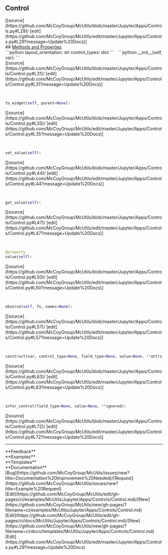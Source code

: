 ## <a id="McUtils.Jupyter.Apps.Controls.Control">Control</a> 

<div class="docs-source-link" markdown="1">
[[source](https://github.com/McCoyGroup/McUtils/blob/master/Jupyter/Apps/Controls.py#L29)/
[edit](https://github.com/McCoyGroup/McUtils/edit/master/Jupyter/Apps/Controls.py#L29?message=Update%20Docs)]
</div>









<div class="collapsible-section">
 <div class="collapsible-section collapsible-section-header" markdown="1">
## <a class="collapse-link" data-toggle="collapse" href="#methods" markdown="1"> Methods and Properties</a> <a class="float-right" data-toggle="collapse" href="#methods"><i class="fa fa-chevron-down"></i></a>
 </div>
 <div class="collapsible-section collapsible-section-body collapse show" id="methods" markdown="1">
 ```python
layout_orientation: str
control_types: dict
```
<a id="McUtils.Jupyter.Apps.Controls.Control.__init__" class="docs-object-method">&nbsp;</a> 
```python
__init__(self, var): 
```
<div class="docs-source-link" markdown="1">
[[source](https://github.com/McCoyGroup/McUtils/blob/master/Jupyter/Apps/Controls/Control.py#L31)/
[edit](https://github.com/McCoyGroup/McUtils/edit/master/Jupyter/Apps/Controls/Control.py#L31?message=Update%20Docs)]
</div>


<a id="McUtils.Jupyter.Apps.Controls.Control.to_widget" class="docs-object-method">&nbsp;</a> 
```python
to_widget(self, parent=None): 
```
<div class="docs-source-link" markdown="1">
[[source](https://github.com/McCoyGroup/McUtils/blob/master/Jupyter/Apps/Controls/Control.py#L35)/
[edit](https://github.com/McCoyGroup/McUtils/edit/master/Jupyter/Apps/Controls/Control.py#L35?message=Update%20Docs)]
</div>


<a id="McUtils.Jupyter.Apps.Controls.Control.set_value" class="docs-object-method">&nbsp;</a> 
```python
set_value(self): 
```
<div class="docs-source-link" markdown="1">
[[source](https://github.com/McCoyGroup/McUtils/blob/master/Jupyter/Apps/Controls/Control.py#L44)/
[edit](https://github.com/McCoyGroup/McUtils/edit/master/Jupyter/Apps/Controls/Control.py#L44?message=Update%20Docs)]
</div>


<a id="McUtils.Jupyter.Apps.Controls.Control.get_value" class="docs-object-method">&nbsp;</a> 
```python
get_value(self): 
```
<div class="docs-source-link" markdown="1">
[[source](https://github.com/McCoyGroup/McUtils/blob/master/Jupyter/Apps/Controls/Control.py#L47)/
[edit](https://github.com/McCoyGroup/McUtils/edit/master/Jupyter/Apps/Controls/Control.py#L47?message=Update%20Docs)]
</div>


<a id="McUtils.Jupyter.Apps.Controls.Control.value" class="docs-object-method">&nbsp;</a> 
```python
@property
value(self): 
```
<div class="docs-source-link" markdown="1">
[[source](https://github.com/McCoyGroup/McUtils/blob/master/Jupyter/Apps/Controls/Control.py#L50)/
[edit](https://github.com/McCoyGroup/McUtils/edit/master/Jupyter/Apps/Controls/Control.py#L50?message=Update%20Docs)]
</div>


<a id="McUtils.Jupyter.Apps.Controls.Control.observe" class="docs-object-method">&nbsp;</a> 
```python
observe(self, fn, names=None): 
```
<div class="docs-source-link" markdown="1">
[[source](https://github.com/McCoyGroup/McUtils/blob/master/Jupyter/Apps/Controls/Control.py#L57)/
[edit](https://github.com/McCoyGroup/McUtils/edit/master/Jupyter/Apps/Controls/Control.py#L57?message=Update%20Docs)]
</div>


<a id="McUtils.Jupyter.Apps.Controls.Control.construct" class="docs-object-method">&nbsp;</a> 
```python
construct(var, control_type=None, field_type=None, value=None, **attrs): 
```
<div class="docs-source-link" markdown="1">
[[source](https://github.com/McCoyGroup/McUtils/blob/master/Jupyter/Apps/Controls/Control.py#L63)/
[edit](https://github.com/McCoyGroup/McUtils/edit/master/Jupyter/Apps/Controls/Control.py#L63?message=Update%20Docs)]
</div>


<a id="McUtils.Jupyter.Apps.Controls.Control.infer_control" class="docs-object-method">&nbsp;</a> 
```python
infer_control(field_type=None, value=None, **ignored): 
```
<div class="docs-source-link" markdown="1">
[[source](https://github.com/McCoyGroup/McUtils/blob/master/Jupyter/Apps/Controls/Control.py#L72)/
[edit](https://github.com/McCoyGroup/McUtils/edit/master/Jupyter/Apps/Controls/Control.py#L72?message=Update%20Docs)]
</div>
 </div>
</div>












---


<div markdown="1" class="text-secondary">
<div class="container">
  <div class="row">
   <div class="col" markdown="1">
**Feedback**   
</div>
   <div class="col" markdown="1">
**Examples**   
</div>
   <div class="col" markdown="1">
**Templates**   
</div>
   <div class="col" markdown="1">
**Documentation**   
</div>
   <div class="col" markdown="1">
   
</div>
   <div class="col" markdown="1">
   
</div>
   <div class="col" markdown="1">
   
</div>
</div>
  <div class="row">
   <div class="col" markdown="1">
[Bug](https://github.com/McCoyGroup/McUtils/issues/new?title=Documentation%20Improvement%20Needed)/[Request](https://github.com/McCoyGroup/McUtils/issues/new?title=Example%20Request)   
</div>
   <div class="col" markdown="1">
[Edit](https://github.com/McCoyGroup/McUtils/edit/gh-pages/ci/examples/McUtils/Jupyter/Apps/Controls/Control.md)/[New](https://github.com/McCoyGroup/McUtils/new/gh-pages/?filename=ci/examples/McUtils/Jupyter/Apps/Controls/Control.md)   
</div>
   <div class="col" markdown="1">
[Edit](https://github.com/McCoyGroup/McUtils/edit/gh-pages/ci/docs/McUtils/Jupyter/Apps/Controls/Control.md)/[New](https://github.com/McCoyGroup/McUtils/new/gh-pages/?filename=ci/docs/templates/McUtils/Jupyter/Apps/Controls/Control.md)   
</div>
   <div class="col" markdown="1">
[Edit](https://github.com/McCoyGroup/McUtils/edit/master/Jupyter/Apps/Controls.py#L29?message=Update%20Docs)   
</div>
   <div class="col" markdown="1">
   
</div>
   <div class="col" markdown="1">
   
</div>
   <div class="col" markdown="1">
   
</div>
</div>
</div>
</div>